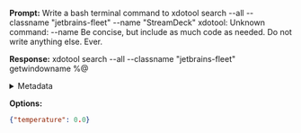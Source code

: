 **Prompt:**
Write a bash terminal command to xdotool search --all --classname "jetbrains-fleet" --name "StreamDeck"
xdotool: Unknown command: --name
Be concise, but include as much code as needed. Do not write anything else. Ever.


**Response:**
xdotool search --all --classname "jetbrains-fleet" getwindowname %@

<details><summary>Metadata</summary>

- Duration: 3701 ms
- Datetime: 2023-10-16T20:05:26.184993
- Model: gpt-3.5-turbo-0613

</details>

**Options:**
```json
{"temperature": 0.0}
```

